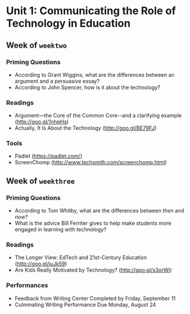 # Unit 1: Communicating the Role of Technology in Education

## Week of `weektwo`

### Priming Questions
* According to Grant Wiggins, what are the differences between an argument and a persuasive essay?
* According to John Spencer, how is it about the technology?

### Readings
* Argument—the Core of the Common Core--and a clarifying example (http://goo.gl/1nhpHs)
* Actually, It Is About the Technology (http://goo.gl/BE79FJ)

### Tools
* Padlet (https://padlet.com/)
* ScreenChomp (http://www.techsmith.com/screenchomp.html)

## Week of `weekthree`

### Priming Questions
* According to Tom Whitby, what are the differences between *then* and *now*?
* What is the advice Bill Ferriter gives to help make students more engaged in learning with technology?

### Readings
* The Longer View: EdTech and 21st-Century Education (http://goo.gl/iuJk59)
* Are Kids Really Motivated by Technology? (http://goo.gl/s3orWi)

### Performances
* Feedback from Writing Center Completed by Friday, September 11
* Culminating Writing Performance Due Monday, August 24
